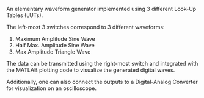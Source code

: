 An elementary waveform generator implemented using 3 different Look-Up Tables (LUTs).

The left-most 3 switches correspond to 3 different waveforms:

1) Maximum Amplitude Sine Wave
2) Half Max. Amplitude Sine Wave
3) Max Amplitude Triangle Wave

The data can be transmitted using the right-most switch and integrated with the MATLAB plotting code to visualize the generated digital waves.

Additionally, one can also connect the outputs to a Digital-Analog Converter for visualization on an oscilloscope.